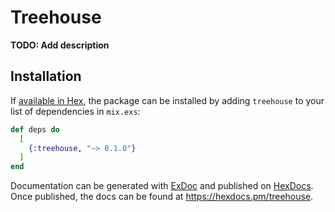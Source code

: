 # Treehouse

**TODO: Add description**

## Installation

If [available in Hex](https://hex.pm/docs/publish), the package can be installed
by adding `treehouse` to your list of dependencies in `mix.exs`:

```elixir
def deps do
  [
    {:treehouse, "~> 0.1.0"}
  ]
end
```

Documentation can be generated with [ExDoc](https://github.com/elixir-lang/ex_doc)
and published on [HexDocs](https://hexdocs.pm). Once published, the docs can
be found at <https://hexdocs.pm/treehouse>.

